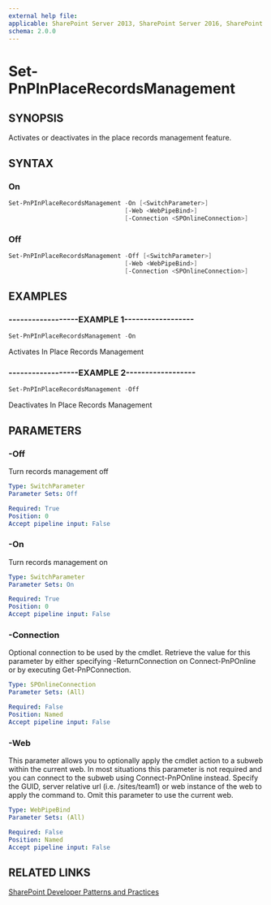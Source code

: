 ```yaml
---
external help file:
applicable: SharePoint Server 2013, SharePoint Server 2016, SharePoint Online
schema: 2.0.0
---
```

# Set-PnPInPlaceRecordsManagement

## SYNOPSIS
Activates or deactivates in the place records management feature.

## SYNTAX 

### On
```powershell
Set-PnPInPlaceRecordsManagement -On [<SwitchParameter>]
                                [-Web <WebPipeBind>]
                                [-Connection <SPOnlineConnection>]
```

### Off
```powershell
Set-PnPInPlaceRecordsManagement -Off [<SwitchParameter>]
                                [-Web <WebPipeBind>]
                                [-Connection <SPOnlineConnection>]
```

## EXAMPLES

### ------------------EXAMPLE 1------------------
```powershell
Set-PnPInPlaceRecordsManagement -On
```

Activates In Place Records Management

### ------------------EXAMPLE 2------------------
```powershell
Set-PnPInPlaceRecordsManagement -Off
```

Deactivates In Place Records Management

## PARAMETERS

### -Off
Turn records management off

```yaml
Type: SwitchParameter
Parameter Sets: Off

Required: True
Position: 0
Accept pipeline input: False
```

### -On
Turn records management on

```yaml
Type: SwitchParameter
Parameter Sets: On

Required: True
Position: 0
Accept pipeline input: False
```

### -Connection
Optional connection to be used by the cmdlet. Retrieve the value for this parameter by either specifying -ReturnConnection on Connect-PnPOnline or by executing Get-PnPConnection.

```yaml
Type: SPOnlineConnection
Parameter Sets: (All)

Required: False
Position: Named
Accept pipeline input: False
```

### -Web
This parameter allows you to optionally apply the cmdlet action to a subweb within the current web. In most situations this parameter is not required and you can connect to the subweb using Connect-PnPOnline instead. Specify the GUID, server relative url (i.e. /sites/team1) or web instance of the web to apply the command to. Omit this parameter to use the current web.

```yaml
Type: WebPipeBind
Parameter Sets: (All)

Required: False
Position: Named
Accept pipeline input: False
```

## RELATED LINKS

[SharePoint Developer Patterns and Practices](http://aka.ms/sppnp)